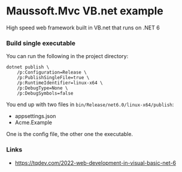 # Maussoft.Mvc VB.net example

High speed web framework built in VB.net that runs on .NET 6

### Build single executable

You can run the following in the project directory:

    dotnet publish \
        /p:Configuration=Release \
        /p:PublishSingleFile=true \
        /p:RuntimeIdentifier=linux-x64 \
        /p:DebugType=None \
        /p:DebugSymbols=false
    
You end up with two files in `bin/Release/net6.0/linux-x64/publish`:

- appsettings.json
- Acme.Example

One is the config file, the other one the executable.

### Links

- https://tqdev.com/2022-web-development-in-visual-basic-net-6
